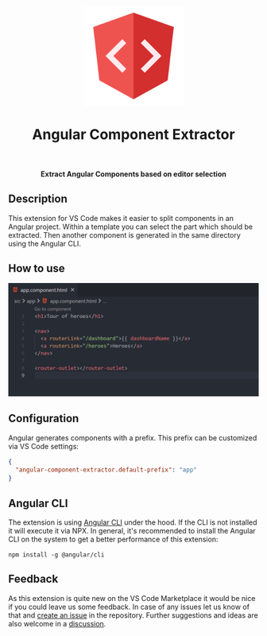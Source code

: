 <h1 align="center">
  <br>
    <img src="./images/logo.png" alt="logo" width="200">
  <br><br>
  Angular Component Extractor
  <br>
  <br>
</h1>

<h4 align="center">Extract Angular Components based on editor selection</h4>

## Description

This extension for VS Code makes it easier to split components in an Angular project. Within a template you can select the part which should be extracted. Then another component is generated in the same directory using the Angular CLI.

## How to use

![Preview](https://github.com/PKief/vscode-angular-component-extractor/raw/develop/images/preview.gif)

## Configuration

Angular generates components with a prefix. This prefix can be customized via VS Code settings:

```json
{
  "angular-component-extractor.default-prefix": "app"
}
```

## Angular CLI

The extension is using [Angular CLI](https://angular.io/cli) under the hood. If the CLI is not installed it will execute it via NPX. In general, it's recommended to install the Angular CLI on the system to get a better performance of this extension:

```
npm install -g @angular/cli
```

## Feedback

As this extension is quite new on the VS Code Marketplace it would be nice if you could leave us some feedback. In case of any issues let us know of that and [create an issue](https://github.com/PKief/vscode-angular-component-extractor/issues/new) in the repository. Further suggestions and ideas are also welcome in a [discussion](https://github.com/PKief/vscode-angular-component-extractor/discussions).
